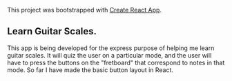 This project was bootstrapped with [Create React App](https://github.com/facebook/create-react-app).

## Learn Guitar Scales.

This app is being developed for the express purpose of helping me learn guitar scales. It will quiz the user on a particular mode, and the user will have to press the buttons on the "fretboard" that correspond to notes in that mode. So far I have made the basic button layout in React.